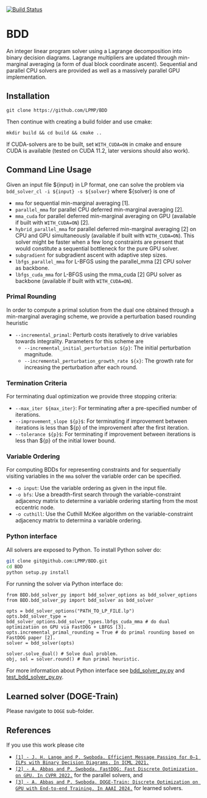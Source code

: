[![Build Status](https://travis-ci.com/LPMP/BDD.svg?branch=main)](https://travis-ci.com/LPMP/BDD)

# BDD

An integer linear program solver using a Lagrange decomposition into binary decision diagrams. Lagrange multipliers are updated through min-marginal averaging (a form of dual block coordinate ascent). Sequential and parallel CPU solvers are provided as well as a massively parallel GPU implementation.

## Installation

`git clone https://github.com/LPMP/BDD`

Then continue with creating a build folder and use cmake:

`mkdir build && cd build && cmake ..`

If CUDA-solvers are to be built, set `WITH_CUDA=ON` in cmake and ensure CUDA is available (tested on CUDA 11.2, later versions should also work).

## Command Line Usage

Given an input file ${input} in LP format, one can solve the problem via
`bdd_solver_cl -i ${input} -s ${solver}` 
where ${solver} is one of

* `mma` for sequential min-marginal averaging [1].
* `parallel_mma` for parallel CPU deferred min-marginal averaging [2].
* `mma_cuda` for parallel deferred min-marginal averaging on GPU (available if built with `WITH_CUDA=ON`) [2].
* `hybrid_parallel_mma` for parallel deferred min-marginal averaging [2] on CPU and GPU simultaneously (available if built with `WITH_CUDA=ON`). This solver might be faster when a few long constraints are present that would constitute a sequential bottleneck for the pure GPU solver.
* `subgradient` for subgradient ascent with adaptive step sizes.
* `lbfgs_parallel_mma` for L-BFGS using the parallel_mma [2] CPU solver as backbone. 
* `lbfgs_cuda_mma` for L-BFGS using the mma_cuda [2] GPU solver as backbone (available if built with `WITH_CUDA=ON`).

### Primal Rounding

In order to compute a primal solution from the dual one obtained through a min-marginal averaging scheme, we provide a perturbation based rounding heuristic

* `--incremental_primal`: Perturb costs iteratively to drive variables towards integrality. Parameters for this scheme are
    * `--incremental_initial_perturbation ${p}`: The initial perturbation magnitude.
    * `--incremental_perturbation_growth_rate ${x}`: The growth rate for increasing the perturbation after each round.

### Termination Criteria

For terminating dual optimization we provide three stopping criteria:

* `--max_iter ${max_iter}`: For terminating after a pre-specified number of iterations.
* `--improvement_slope ${p}$`: For terminating if improvement between iterations is less than ${p} of the improvement after the first iteration.
* `--tolerance ${p}$`: For terminating if improvement between iterations is less than ${p} of the initial lower bound.

### Variable Ordering

For computing BDDs for representing constraints and for sequentially visiting variables in the `mma` solver the variable order can be specified.

* `-o input`: Use the variable ordering as given in the input file.
* `-o bfs`: Use a breadth-first search through the variable-constraint adjacency matrix to determine a variable ordering starting from the most eccentric node.
* `-o cuthill`: Use the Cuthill McKee algorithm on the variable-constraint adjacency matrix to determina a variable ordering.

### Python interface

All solvers are exposed to Python. To install Python solver do:

```bash
git clone git@github.com:LPMP/BDD.git
cd BDD
python setup.py install
```

For running the solver via Python interface do:

```
from BDD.bdd_solver_py import bdd_solver_options as bdd_solver_options
from BDD.bdd_solver_py import bdd_solver as bdd_solver

opts = bdd_solver_options("PATH_TO_LP_FILE.lp")
opts.bdd_solver_type = bdd_solver_options.bdd_solver_types.lbfgs_cuda_mma # do dual optimization on GPU via FastDOG + LBFGS [3].
opts.incremental_primal_rounding = True # do primal rounding based on FastDOG paper [2].
solver = bdd_solver(opts)

solver.solve_dual() # Solve dual problem.
obj, sol = solver.round() # Run primal heuristic.
```

For more information about Python interface see [bdd_solver_py.py](src/bdd_solver_py.py) and [test_bdd_solver_py.py](test/test_bdd_solver_py.py).

## Learned solver (DOGE-Train)
Please navigate to `DOGE` sub-folder.

## References
If you use this work please cite
* [`[1] - J. H. Lange and P. Swoboda. Efficient Message Passing for 0–1 ILPs with Binary Decision Diagrams. In ICML 2021.`](http://proceedings.mlr.press/v139/lange21a.html)
* [`[2] - A. Abbas and P. Swoboda. FastDOG: Fast Discrete Optimization on GPU. In CVPR 2022.`](https://arxiv.org/abs/2111.10270)
for the parallel solvers, and 
* [`[3] - A. Abbas and P. Swoboda. DOGE-Train: Discrete Optimization on GPU with End-to-end Training. In AAAI 2024.`](https://arxiv.org/abs/2205.11638)
for learned solvers.
